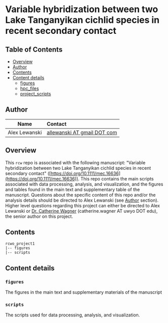 # Variable hybridization between two Lake Tanganyikan cichlid species in recent secondary contact

## Table of Contents
- [Overview](#overview)
- [Author](#author)
- [Contents](#contents)
- [Content details](#content-details)
  - [figures](#figures)
  - [hpc_files](#hpc_files)
  - [project_scripts](#project_scripts)

## Author

Name| Contact
:-----:|:-----
Alex Lewanski|[allewanski AT gmail DOT com](mailto:allewanski@gmail.com)

## Overview
This `rcw` repo is associated with the following manuscript: "Variable hybridization between two Lake Tanganyikan cichlid species in recent secondary contact" ([https://doi.org/10.1111/mec.16636](https://doi.org/10.1111/mec.16636)). This repo contains the main scripts associated with data processing, analysis, and visualization, and the figures and tables found in the main text and supplementary table of the manuscript. Questions about the specific content of this repo and/or the analysis details should be directed to Alex Lewanski (see [Author](#author) section). Higher level questions regarding this project can either be directed to Alex Lewanski or [Dr. Catherine Wagner](https://cewagnerlab.com) (catherine.wagner AT uwyo DOT edu), the senior author on this project.

## Contents
```
rcwo_project1
|-- figures
|-- scripts
```


## Content details
### `figures`
The figures in the main text and supplementary materials of the manuscript

### `scripts`
The scripts used for data processing, analysis, and visualization.
